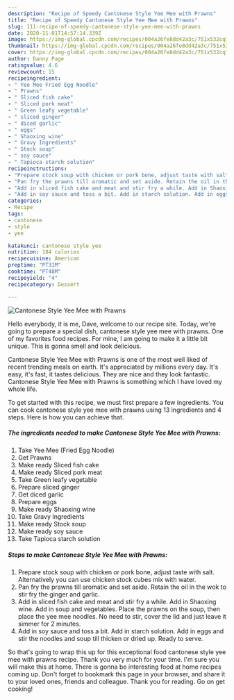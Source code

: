 ```yaml
---
description: "Recipe of Speedy Cantonese Style Yee Mee with Prawns"
title: "Recipe of Speedy Cantonese Style Yee Mee with Prawns"
slug: 111-recipe-of-speedy-cantonese-style-yee-mee-with-prawns
date: 2020-11-01T14:57:14.339Z
image: https://img-global.cpcdn.com/recipes/004a26fe8dd42a3c/751x532cq70/cantonese-style-yee-mee-with-prawns-recipe-main-photo.jpg
thumbnail: https://img-global.cpcdn.com/recipes/004a26fe8dd42a3c/751x532cq70/cantonese-style-yee-mee-with-prawns-recipe-main-photo.jpg
cover: https://img-global.cpcdn.com/recipes/004a26fe8dd42a3c/751x532cq70/cantonese-style-yee-mee-with-prawns-recipe-main-photo.jpg
author: Danny Page
ratingvalue: 4.6
reviewcount: 15
recipeingredient:
- " Yee Mee Fried Egg Noodle"
- " Prawns"
- " Sliced fish cake"
- " Sliced pork meat"
- " Green leafy vegetable"
- " sliced ginger"
- " diced garlic"
- " eggs"
- " Shaoxing wine"
- " Gravy Ingredients"
- " Stock soup"
- " soy sauce"
- " Tapioca starch solution"
recipeinstructions:
- "Prepare stock soup with chicken or pork bone, adjust taste with salt. Alternatively you can use chicken stock cubes mix with water."
- "Pan fry the prawns till aromatic and set aside. Retain the oil in the wok to stir fry the ginger and garlic."
- "Add in sliced fish cake and meat and stir fry a while. Add in Shaoxing wine. Add in soup and vegetables. Place the prawns on the soup, then place the yee mee noodles. No need to stir, cover the lid and just leave it simmer for 2 minutes."
- "Add in soy sauce and toss a bit. Add in starch solution. Add in eggs and stir the noodles and soup till thicken or dried up. Ready to serve."
categories:
- Recipe
tags:
- cantonese
- style
- yee

katakunci: cantonese style yee 
nutrition: 184 calories
recipecuisine: American
preptime: "PT31M"
cooktime: "PT48M"
recipeyield: "4"
recipecategory: Dessert

---
```



![Cantonese Style Yee Mee with Prawns](https://img-global.cpcdn.com/recipes/004a26fe8dd42a3c/751x532cq70/cantonese-style-yee-mee-with-prawns-recipe-main-photo.jpg)

Hello everybody, it is me, Dave, welcome to our recipe site. Today, we're going to prepare a special dish, cantonese style yee mee with prawns. One of my favorites food recipes. For mine, I am going to make it a little bit unique. This is gonna smell and look delicious.



Cantonese Style Yee Mee with Prawns is one of the most well liked of recent trending meals on earth. It's appreciated by millions every day. It's easy, it's fast, it tastes delicious. They are nice and they look fantastic. Cantonese Style Yee Mee with Prawns is something which I have loved my whole life.


To get started with this recipe, we must first prepare a few ingredients. You can cook cantonese style yee mee with prawns using 13 ingredients and 4 steps. Here is how you can achieve that.

<!--inarticleads1-->

##### The ingredients needed to make Cantonese Style Yee Mee with Prawns:

1. Take  Yee Mee (Fried Egg Noodle)
1. Get  Prawns
1. Make ready  Sliced fish cake
1. Make ready  Sliced pork meat
1. Take  Green leafy vegetable
1. Prepare  sliced ginger
1. Get  diced garlic
1. Prepare  eggs
1. Make ready  Shaoxing wine
1. Take  Gravy Ingredients
1. Make ready  Stock soup
1. Make ready  soy sauce
1. Take  Tapioca starch solution




<!--inarticleads2-->

##### Steps to make Cantonese Style Yee Mee with Prawns:

1. Prepare stock soup with chicken or pork bone, adjust taste with salt. Alternatively you can use chicken stock cubes mix with water.
1. Pan fry the prawns till aromatic and set aside. Retain the oil in the wok to stir fry the ginger and garlic.
1. Add in sliced fish cake and meat and stir fry a while. Add in Shaoxing wine. Add in soup and vegetables. Place the prawns on the soup, then place the yee mee noodles. No need to stir, cover the lid and just leave it simmer for 2 minutes.
1. Add in soy sauce and toss a bit. Add in starch solution. Add in eggs and stir the noodles and soup till thicken or dried up. Ready to serve.




So that's going to wrap this up for this exceptional food cantonese style yee mee with prawns recipe. Thank you very much for your time. I'm sure you will make this at home. There is gonna be interesting food at home recipes coming up. Don't forget to bookmark this page in your browser, and share it to your loved ones, friends and colleague. Thank you for reading. Go on get cooking!
